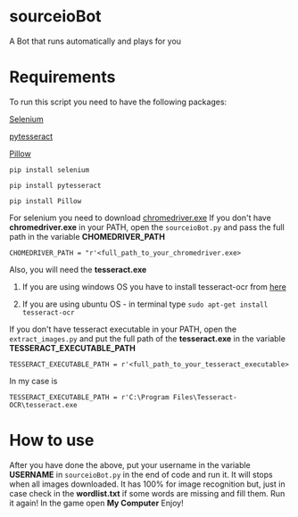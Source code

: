 # sourceioBot
A Βot that runs automatically and plays for you

# Requirements

To run this script you need to have the following packages:

[Selenium](https://selenium-python.readthedocs.io/)

[pytesseract](https://pypi.org/project/pytesseract/)

[Pillow](https://pillow.readthedocs.io/en/stable/installation.html)

```pip install selenium```

```pip install pytesseract```

```pip install Pillow```

For selenium you need to download [chromedriver.exe](https://chromedriver.chromium.org/)
If you don't have **chromedriver.exe** in your PATH, open the ```sourceioBot.py``` and pass the full path in the variable **CHOMEDRIVER_PATH** 

```CHOMEDRIVER_PATH = "r'<full_path_to_your_chromedriver.exe>```

Also, you will need the **tesseract.exe**

1. If you are using windows OS you have to install tesseract-ocr from [here](https://github.com/UB-Mannheim/tesseract/wiki)

2. If you are using ubuntu OS - in terminal type ```sudo apt-get install tesseract-ocr```

If you don't have tesseract executable in your PATH, open the ```extract_images.py``` and put the full path of the **tesseract.exe** in the variable **TESSERACT_EXECUTABLE_PATH**  

```TESSERACT_EXECUTABLE_PATH = r'<full_path_to_your_tesseract_executable>``` 

In my case is 

```TESSERACT_EXECUTABLE_PATH = r'C:\Program Files\Tesseract-OCR\tesseract.exe```


# How to use

After you have done the above, put your username in the variable **USERNAME** in ```sourceioBot.py``` in the end of code and run it.
It will stops when all images downloaded.
It has 100% for image recognition but, just in case check in the **wordlist.txt** if some words are missing and fill them.
Run it again! 
In the game open **My Computer**
Enjoy!


